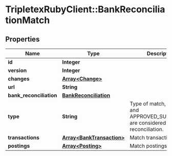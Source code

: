 # TripletexRubyClient::BankReconciliationMatch

## Properties
Name | Type | Description | Notes
------------ | ------------- | ------------- | -------------
**id** | **Integer** |  | [optional] 
**version** | **Integer** |  | [optional] 
**changes** | [**Array&lt;Change&gt;**](Change.md) |  | [optional] 
**url** | **String** |  | [optional] 
**bank_reconciliation** | [**BankReconciliation**](BankReconciliation.md) |  | 
**type** | **String** | Type of match, MANUAL and APPROVED_SUGGESTION are considered part of reconciliation. | [optional] 
**transactions** | [**Array&lt;BankTransaction&gt;**](BankTransaction.md) | Match transactions | [optional] 
**postings** | [**Array&lt;Posting&gt;**](Posting.md) | Match postings | [optional] 


